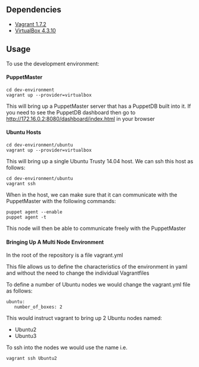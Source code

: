 ## Dependencies

* [Vagrant 1.7.2](http://www.vagrantup.com/download-archive/v1.7.2.html)
* [VirtualBox 4.3.10](https://www.virtualbox.org/wiki/Download_Old_Builds_4_3)

## Usage

To use the development environment:

#### PuppetMaster

```
cd dev-environment
vagrant up --provider=virtualbox
```

This will bring up a PuppetMaster server that has a PuppetDB built into it. If you need to see the PuppetDB dashboard then go to http://172.16.0.2:8080/dashboard/index.html in your browser


#### Ubuntu Hosts

```
cd dev-environment/ubuntu
vagrant up --provider=virtualbox
```

This will bring up a single Ubuntu Trusty 14.04 host. We can ssh this host as follows:

```
cd dev-environment/ubuntu
vagrant ssh
```

When in the host, we can make sure that it can communicate with the PuppetMaster with the following commands:

```
puppet agent --enable
puppet agent -t
```

This node will then be able to communicate freely with the PuppetMaster

#### Bringing Up A Multi Node Environment

In the root of the repository is a file vagrant.yml

This file allows us to define the characteristics of the environment in yaml and without the need to change the individual Vagrantfiles

To define a number of Ubuntu nodes we would change the vagrant.yml file as follows:

```
ubuntu:
   number_of_boxes: 2
```

This would instruct vagrant to bring up 2 Ubuntu nodes named:

* Ubuntu2
* Ubuntu3

To ssh into the nodes we would use the name i.e.

```
vagrant ssh Ubuntu2
```
